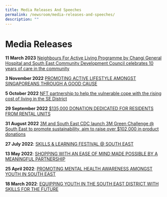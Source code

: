 ```yaml
---
title: Media Releases And Speeches
permalink: /newsroom/media-releases-and-speeches/
description: ""
---
```

Media Releases 
=
**11 March 2023** [Neighbours For Active Living Programme by Changi General Hospital and South East Community Development Council celebrates 10 years of care in the community](/files/Media%20Release_Neighbours%20For%20Active%20Living%20Programme%20by%20CGH%20and%20SECDC.pdf)

**3 November 2022**
[PROMOTING ACTIVE LIFESTYLE AMONGST SINGAPOREANS THROUGH A GOOD CAUSE](/files/Media%20Release%20for%20FairPrice%20Walk%20For%20Rice%20@%20South%20East%202022.pdf)

**5 October 2022**
[NFT partnership to help the vulnerable cope with the rising cost of living in the SE District](/files/MEDIA%20RELEASE%20SE%20CDC%20X%20LifesDAO%20-%20NFT%20partnership%20to%20help%20cope%20with%20the%20rising%20cost%20of%20living.pdf)

**29 September 2022**
[$135,000 DONATION DEDICATED FOR RESIDENTS FROM RENTAL UNITS](/files/Media%20Release%20for%20MacPherson%20Transition%20Grant.pdf)

**31 August 2022**
[3M and South East CDC launch 3M Green Challenge @ South East to
promote sustainability, aim to raise over $102,000 in product donations](/files/SECDC%20x%203M%20Green%20Challenge%20T&C.pdf)

**27 July 2022**:
[SKILLS & LEARNING FESTIVAL @ SOUTH EAST]([](/files/Media%20Advisory%20for%20Skills%20&%20Learning%20Festival%20@%20South%20East%202022.pdf))

**13 May 2022**: 
[SHOPPING WITH AN EASE OF MIND MADE POSSIBLE BY A MEANINGFUL PARTNERSHIP](/files/MEDIA%20RELEASE%20-%20SHOPPING%20WITH%20AN%20EASE%20OF%20MIND%20MADE%20POSSIBLE%20BY%20A%20MEANINGFUL%20PARTNERSHIP.pdf)

**25 April 2022**:
[PROMOTING MENTAL HEALTH AWARENESS AMONGST YOUTH IN SOUTH EAST](/files/Media%20Release%20for%20Launch%20of%20The%20Light%20Within%20(Mental%20Wellness%20Digital%20Series).pdf)

**18 March 2022**:
[ EQUIPPING YOUTH IN THE SOUTH EAST DISTRICT WITH SKILLS FOR THE FUTURE](/files/Media%20Release%20for%20South%20East%20CDC's%20Trade%20Skills%20Introductory%20Series.pdf)